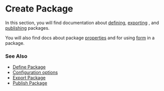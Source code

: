 
# Create Package

In this section, you will find documentation about [defining](create-package/define-package.md), [exporting](create-package/export-package.md) , and [publishing](create-package/publ-packages.md) packages. 

You will also find docs about package [properties](create-package/configuration-options.md#package-properties) and for using [form](create-package/configuration-options.md#form) in a package.

### See Also

- [Define Package](create-package/define-package.md)
- [Configuration options](create-package/configuration-options.md)
- [Export Package](create-package/export-package.md) 
- [Publish Package](create-package/publ-packages.md)